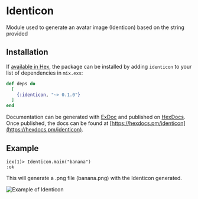 # Identicon

Module used to generate an avatar image (Identicon) based on the string provided

## Installation

If [available in Hex](https://hex.pm/docs/publish), the package can be installed
by adding `identicon` to your list of dependencies in `mix.exs`:

```elixir
def deps do
  [
    {:identicon, "~> 0.1.0"}
  ]
end
```

Documentation can be generated with [ExDoc](https://github.com/elixir-lang/ex_doc)
and published on [HexDocs](https://hexdocs.pm). Once published, the docs can
be found at [https://hexdocs.pm/identicon](https://hexdocs.pm/identicon).

## Example

```
iex(1)> Identicon.main("banana")
:ok
```

This will generate a .png file (banana.png) with the Identicon generated.

![Example of Identicon](https://user-images.githubusercontent.com/51387597/109694936-f1d80b80-7b50-11eb-80cb-e599913ea472.png)
